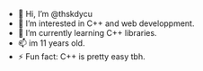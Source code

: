 - 👋 Hi, I’m @thskdycu
- 👀 I’m interested in C++ and web developpment.
- 🌱 I’m currently learning C++ libraries.
- 📫 im 11 years old.
- ⚡ Fun fact: C++ is pretty easy tbh.

<!---
thskdycu/thskdycu is a ✨ special ✨ repository because its `README.md` (this file) appears on your GitHub profile.
You can click the Preview link to take a look at your changes.
--->
